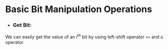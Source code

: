 # Basic Bit Manipulation Operations

- ### Get Bit:

We can easily get the value of an $i^{th}$ bit by using left-shift operator `<<` and `&` operator.
